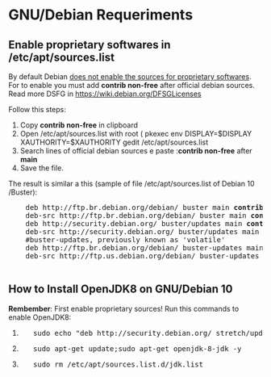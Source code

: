 # GNU/Debian Requeriments 


Enable  proprietary softwares in /etc/apt/sources.list
---
<p>
	By default Debian <a href=" https://wiki.debian.org/SourcesList">does not enable the sources for proprietary softwares</a>.
	For to  enable you must add <strong>contrib non-free</strong> after official debian sources.
	Read more DSFG in <a href="https://wiki.debian.org/DFSGLicenses">https://wiki.debian.org/DFSGLicenses</a>
</p>



<p>
	Follow this steps:
	<ol>
		<li>Copy <strong>contrib non-free</strong> in clipboard</li>
		<li>Open /etc/apt/sources.list with root ( pkexec env DISPLAY=$DISPLAY XAUTHORITY=$XAUTHORITY gedit /etc/apt/sources.list</li>
		<li>Search lines of official debian sources e paste :<strong>contrib non-free</strong> after <strong>main</strong></li>
		<li>Save the file.</li>
	</ol>
</p>
<p>
	The result is similar a this (sample of file /etc/apt/sources.list of Debian 10 /Buster):
	<pre>
	deb http://ftp.br.debian.org/debian/ buster main <strong>contrib non-free</strong>
	deb-src http://ftp.br.debian.org/debian/ buster main <strong>contrib non-free</strong> 
	deb http://security.debian.org/ buster/updates main <strong>contrib non-free</strong> 
	deb-src http://security.debian.org/ buster/updates main <strong>contrib non-free</strong> 
	#buster-updates, previously known as 'volatile'
	deb http://ftp.br.debian.org/debian/ buster-updates main <strong>contrib non-free</strong> 
	deb-src http://ftp.us.debian.org/debian/ buster-updates main <strong>contrib non-free</strong> 
	</pre>
</p>


How to Install OpenJDK8 on GNU/Debian 10
---
<p>
	<strong>Rembember</strong>: First enable proprietary sources!
	Run this commands to enable OpenJDK8:
	<ol>
		<li><pre>	sudo echo "deb http://security.debian.org/ stretch/updates main contrib non-free" | sudo tee /etc/apt/sources.list.d/jdk.list</li></pre>
		<li><pre>	sudo apt-get update;sudo apt-get openjdk-8-jdk -y</pre></li>
		<li><pre>	sudo rm /etc/apt/sources.list.d/jdk.list</pre></li>
	</ol>
</p>